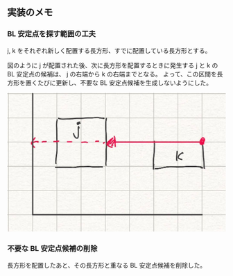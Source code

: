 ## 実装のメモ

### BL 安定点を探す範囲の工夫
j, k をそれぞれ新しく配置する長方形、すでに配置している長方形とする。

図のように j が配置された後、次に長方形を配置するときに発生する j と k の BL 安定点の候補は、 j の右端から k の右端までとなる。
よって、この区間を長方形を置くたびに更新し、不要な BL 安定点候補を生成しないようにした。

![図1](doc_bl1.png)

### 不要な BL 安定点候補の削除

長方形を配置したあと、その長方形と重なる BL 安定点候補を削除した。
